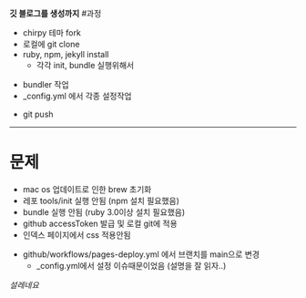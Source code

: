 

**깃 블로그를 생성까지**
#과정
- chirpy 테마 fork
- 로컬에 git clone
- ruby, npm, jekyll install
  - 각각 init, bundle 실행위해서
<!-- - `tools/init` 으로 chirpy 테마 적용을 위한 초기 작업 실행 -->
- bundler 작업
- _config.yml 에서 각종 설정작업
<!-- - `jekyll serve` 로 로컬 구동 -->
- git push

---

# 문제
- mac os 업데이트로 인한 brew 초기화
- 레포 tools/init 실행 안됨 (npm 설치 필요했음)
- bundle 실행 안됨 (ruby 3.0이상 설치 필요했음)
- github accessToken 발급 및 로컬 git에 적용
- 인덱스 페이지에서 css 적용안됨
<!-- - <img src="/assets/img/1118/noTheme.png"> -->
- github/workflows/pages-deploy.yml 에서 브랜치를 main으로 변경
  - _config.yml에서 설정 이슈때문이었음 (설명을 잘 읽자..)
 


*설레네요*